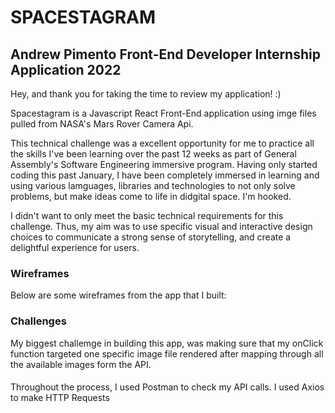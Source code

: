 # SPACESTAGRAM #
## Andrew Pimento Front-End Developer Internship Application 2022 ## 

Hey, and thank you for taking the time to review my application! :) 

Spacestagram is a Javascript React Front-End application using imge files pulled from NASA's Mars Rover Camera Api. 

This technical challenge was a excellent opportunity for me to practice all the skills I've been learning over the past 12 weeks
as part of General Assembly's Software Engineering immersive program. Having only started coding this past January, I have been 
completely immersed in learning and using various lamguages, libraries and technologies to not only solve problems, but make 
ideas come to life in didgital space. I'm hooked. 

I didn't want to only meet the basic technical requirements for this challenge. Thus, my aim was to use specific visual and 
interactive design choices to communicate a strong sense of storytelling, and create a delightful experience for users. 



### Wireframes ###
Below are some wireframes from the app that I built: 





### Challenges ###
My biggest challemge in building this app, was making sure that my onClick function targeted one specific image file rendered 
after mapping through all the available images form the API. 


####  ####
Throughout the process, I used Postman to check my API calls. 
I used Axios to make HTTP Requests



